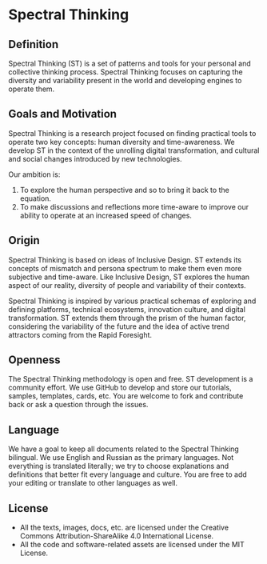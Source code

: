 # Spectral Thinking

## Definition

Spectral Thinking (ST) is a set of patterns and tools for your personal and collective thinking process. Spectral Thinking focuses on capturing the diversity and variability present in the world and developing engines to operate them.

## Goals and Motivation
Spectral Thinking is a research project focused on finding practical tools to operate two key concepts: human diversity and time-awareness. We develop ST in the context of the unrolling digital transformation, and cultural and social changes introduced by new technologies. 

Our ambition is:
1. To explore the human perspective and so to bring it back to the equation.
2. To make discussions and reflections more time-aware to improve our ability to operate at an increased speed of changes.


## Origin 

Spectral Thinking is based on ideas of Inclusive Design. ST extends its concepts of mismatch and persona spectrum to make them even more subjective and time-aware. Like Inclusive Design, ST explores the human aspect of our reality, diversity of people and variability of their contexts.

Spectral Thinking is inspired by various practical schemas of exploring and defining platforms, technical ecosystems, innovation culture, and digital transformation. ST extends them through the prism of the human factor, considering the variability of the future and the idea of active trend attractors coming from the Rapid Foresight.

## Openness

The Spectral Thinking methodology is open and free. ST development is a community effort. We use GitHub to develop and store our tutorials, samples, templates, cards, etc. You are welcome to fork and contribute back or ask a question through the issues.

## Language

We have a goal to keep all documents related to the Spectral Thinking bilingual. We use English and Russian as the primary languages. Not everything is translated literally; we try to choose explanations and definitions that better fit every language and culture. You are free to add your editing or translate to other languages as well.

## License

- All the texts, images, docs, etc. are licensed under the Creative Commons Attribution-ShareAlike 4.0 International License. 
- All the code and software-related assets are licensed under the MIT License.